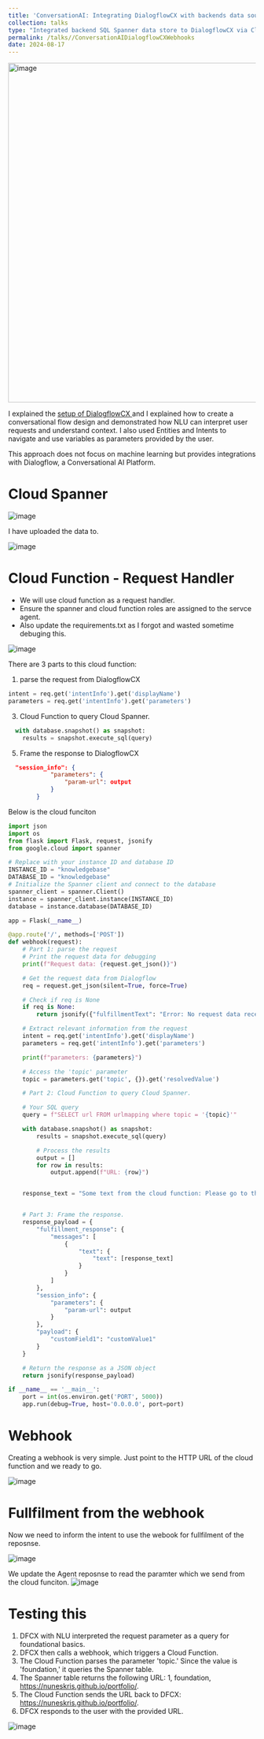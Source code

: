 ```yaml
---
title: 'ConversationAI: Integrating DialogflowCX with backends data sources using webhooks'
collection: talks
type: "Integrated backend SQL Spanner data store to DialogflowCX via Cloud Function"
permalink: /talks//ConversationAIDialogflowCXWebhooks
date: 2024-08-17
---
```


<img width="690" alt="image" src="https://github.com/user-attachments/assets/9fc73e3e-3afe-4797-b905-0726c671aeaf">

I explained the [setup of DialogflowCX ](https://nuneskris.github.io/teaching/DialogFlowCXCloudFunction) and I explained how to create a conversational flow design and demonstrated how NLU can interpret user requests and understand context. I also used Entities and Intents to navigate and use variables as parameters provided by the user.

This approach does not focus on machine learning but provides integrations with Dialogflow, a Conversational AI Platform.


# Cloud Spanner

![image](https://github.com/user-attachments/assets/4be6ceca-84e9-4fd8-83c1-4ec6f159846e)

I have uploaded the data to.

![image](https://github.com/user-attachments/assets/20a27235-f622-4de4-a5f9-1700cad6af8c)


# Cloud Function - Request Handler
* We will use cloud function as a request handler.
* Ensure the spanner and cloud function roles are assigned to the servce agent.
* Also update the requirements.txt as I forgot and wasted sometime debuging this.

![image](https://github.com/user-attachments/assets/39c33915-a7bf-4613-87b3-f554182d35a1)


There are 3 parts to this cloud function:
1. parse the request from DialogflowCX
```python
intent = req.get('intentInfo').get('displayName')
parameters = req.get('intentInfo').get('parameters')
```
3. Cloud Function to query Cloud Spanner.
```python
  with database.snapshot() as snapshot:
    results = snapshot.execute_sql(query)
```
5. Frame the response to DialogflowCX
```json
  "session_info": {
            "parameters": {
                "param-url": output
            }
        }
```

Below is the cloud funciton
```python
import json
import os
from flask import Flask, request, jsonify
from google.cloud import spanner

# Replace with your instance ID and database ID
INSTANCE_ID = "knowledgebase"
DATABASE_ID = "knowledgebase"
# Initialize the Spanner client and connect to the database
spanner_client = spanner.Client()
instance = spanner_client.instance(INSTANCE_ID)
database = instance.database(DATABASE_ID)

app = Flask(__name__)

@app.route('/', methods=['POST'])
def webhook(request):
    # Part 1: parse the request
    # Print the request data for debugging
    print(f"Request data: {request.get_json()}")

    # Get the request data from Dialogflow
    req = request.get_json(silent=True, force=True)

    # Check if req is None
    if req is None:
        return jsonify({"fulfillmentText": "Error: No request data received."})

    # Extract relevant information from the request
    intent = req.get('intentInfo').get('displayName')
    parameters = req.get('intentInfo').get('parameters')

    print(f"parameters: {parameters}")

    # Access the 'topic' parameter
    topic = parameters.get('topic', {}).get('resolvedValue')

    # Part 2: Cloud Function to query Cloud Spanner.

    # Your SQL query
    query = f"SELECT url FROM urlmapping where topic = '{topic}'"

    with database.snapshot() as snapshot:
        results = snapshot.execute_sql(query)

        # Process the results
        output = []
        for row in results:
            output.append(f"URL: {row}")


    response_text = "Some text from the cloud function: Please go to the URL for more information."


    # Part 3: Frame the response.
    response_payload = {
        "fulfillment_response": {
            "messages": [
                {
                    "text": {
                        "text": [response_text]
                    }
                }
            ]
        },
        "session_info": {
            "parameters": {
                "param-url": output
            }
        },
        "payload": {
            "customField1": "customValue1"
        }
    }

    # Return the response as a JSON object
    return jsonify(response_payload)

if __name__ == '__main__':
    port = int(os.environ.get('PORT', 5000))
    app.run(debug=True, host='0.0.0.0', port=port)
```
# Webhook

Creating a webhook is very simple. Just point to the HTTP URL of the cloud function and we ready to go.

![image](https://github.com/user-attachments/assets/2eb7de3e-516f-4e41-9920-ffa813a53784)


# Fullfilment from the webhook
Now we need to inform the intent to use the webook for fullfilment of the reposnse.

![image](https://github.com/user-attachments/assets/d27003b0-ac39-48d4-b0d3-939f0c7e9e1c)

We update the Agent reposnse to read the paramter which we send from the cloud funciton.
![image](https://github.com/user-attachments/assets/d7cb69ab-5be0-40be-9ec9-7eab92346c36)

# Testing this

1. DFCX with NLU interpreted the request parameter as a query for foundational basics.
2. DFCX then calls a webhook, which triggers a Cloud Function.
3. The Cloud Function parses the parameter 'topic.' Since the value is 'foundation,' it queries the Spanner table.
4. The Spanner table returns the following URL: 1, foundation, https://nuneskris.github.io/portfolio/.
5. The Cloud Function sends the URL back to DFCX: https://nuneskris.github.io/portfolio/.
6. DFCX responds to the user with the provided URL.

![image](https://github.com/user-attachments/assets/7f6aa754-4e25-4021-9e16-2db70d6cc43f)

